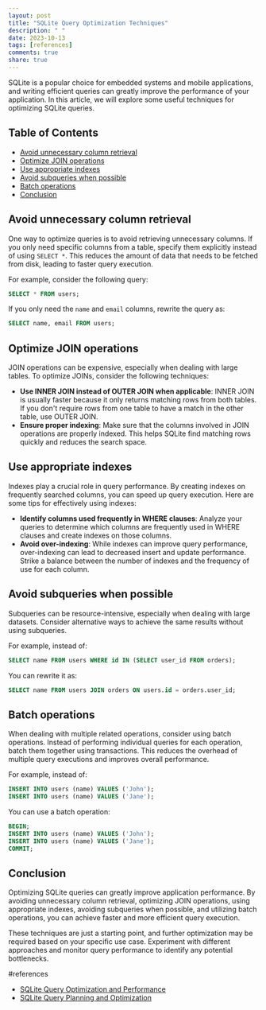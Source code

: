 ```yaml
---
layout: post
title: "SQLite Query Optimization Techniques"
description: " "
date: 2023-10-13
tags: [references]
comments: true
share: true
---
```


SQLite is a popular choice for embedded systems and mobile applications, and writing efficient queries can greatly improve the performance of your application. In this article, we will explore some useful techniques for optimizing SQLite queries.

## Table of Contents

- [Avoid unnecessary column retrieval](#avoid-unnecessary-column-retrieval)
- [Optimize JOIN operations](#optimize-join-operations)
- [Use appropriate indexes](#use-appropriate-indexes)
- [Avoid subqueries when possible](#avoid-subqueries-when-possible)
- [Batch operations](#batch-operations)
- [Conclusion](#conclusion)

<a name="avoid-unnecessary-column-retrieval"></a>
## Avoid unnecessary column retrieval

One way to optimize queries is to avoid retrieving unnecessary columns. If you only need specific columns from a table, specify them explicitly instead of using `SELECT *`. This reduces the amount of data that needs to be fetched from disk, leading to faster query execution. 

For example, consider the following query:
```sql
SELECT * FROM users;
```
If you only need the `name` and `email` columns, rewrite the query as:
```sql
SELECT name, email FROM users;
```

<a name="optimize-join-operations"></a>
## Optimize JOIN operations

JOIN operations can be expensive, especially when dealing with large tables. To optimize JOINs, consider the following techniques:

- **Use INNER JOIN instead of OUTER JOIN when applicable**: INNER JOIN is usually faster because it only returns matching rows from both tables. If you don't require rows from one table to have a match in the other table, use OUTER JOIN.
- **Ensure proper indexing**: Make sure that the columns involved in JOIN operations are properly indexed. This helps SQLite find matching rows quickly and reduces the search space.

<a name="use-appropriate-indexes"></a>
## Use appropriate indexes

Indexes play a crucial role in query performance. By creating indexes on frequently searched columns, you can speed up query execution. Here are some tips for effectively using indexes:

- **Identify columns used frequently in WHERE clauses**: Analyze your queries to determine which columns are frequently used in WHERE clauses and create indexes on those columns.
- **Avoid over-indexing**: While indexes can improve query performance, over-indexing can lead to decreased insert and update performance. Strike a balance between the number of indexes and the frequency of use for each column.

<a name="avoid-subqueries-when-possible"></a>
## Avoid subqueries when possible

Subqueries can be resource-intensive, especially when dealing with large datasets. Consider alternative ways to achieve the same results without using subqueries. 

For example, instead of:
```sql
SELECT name FROM users WHERE id IN (SELECT user_id FROM orders);
```
You can rewrite it as:
```sql
SELECT name FROM users JOIN orders ON users.id = orders.user_id;
```

<a name="batch-operations"></a>
## Batch operations

When dealing with multiple related operations, consider using batch operations. Instead of performing individual queries for each operation, batch them together using transactions. This reduces the overhead of multiple query executions and improves overall performance.

For example, instead of:
```sql
INSERT INTO users (name) VALUES ('John');
INSERT INTO users (name) VALUES ('Jane');
```
You can use a batch operation:
```sql
BEGIN;
INSERT INTO users (name) VALUES ('John');
INSERT INTO users (name) VALUES ('Jane');
COMMIT;
```

<a name="conclusion"></a>
## Conclusion

Optimizing SQLite queries can greatly improve application performance. By avoiding unnecessary column retrieval, optimizing JOIN operations, using appropriate indexes, avoiding subqueries when possible, and utilizing batch operations, you can achieve faster and more efficient query execution.

These techniques are just a starting point, and further optimization may be required based on your specific use case. Experiment with different approaches and monitor query performance to identify any potential bottlenecks.

#references
- [SQLite Query Optimization and Performance](https://www.sqlite.org/queryplanner.html)
- [SQLite Query Planning and Optimization](https://www.integratedwebsystems.com/sqlite-query-planning-and-optimization/)